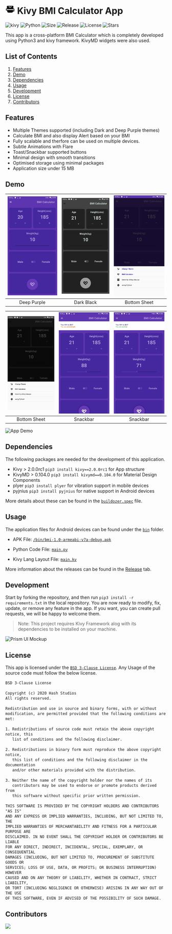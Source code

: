 # <img src="icon.png" width="30" alt="App Demo"> Kivy BMI Calculator App

![kivy](https://img.shields.io/badge/Kivy-Framework-green?logo=kivy)
![Python](https://img.shields.io/badge/Python-Language-blue?logo=python)
![Size](https://img.shields.io/github/repo-size/Hash-Studios/Kivy-BMI-App?color=green)
![Release](https://img.shields.io/github/v/release/Hash-Studios/Kivy-BMI-App)
![License](https://img.shields.io/github/license/Hash-Studios/Kivy-BMI-App)
![Stars](https://img.shields.io/github/stars/Hash-Studios/Kivy-BMI-App)

This app is a cross-platform BMI Calculator which is completely developed using Python3 and kivy framework.
KivyMD widgets were also used.


## List of Contents

1. [Features](#features)
2. [Demo](#demo)
3. [Dependencies](#dependencies)
4. [Usage](#usage)
5. [Development](#development)
6. [License](#license)
7. [Contributors](#contributors)


## Features

- Multiple Themes supported (including Dark and Deep Purple themes)
- Calculate BMI and also display Alert based on your BMI
- Fully scalable and therfore can be used on multiple devices.
- Subtle Animations with Flare
- Toast/Snackbar supported buttons
- Minimal design with smooth transitions
- Optimised storage using minimal packages
- Application size under 15 MB


## Demo

| ![](demo/1.jpg) | ![](demo/2.jpg) | ![](demo/3.jpg) |
| :-------------: | :-------------: | :-------------: |
|    Deep Purple  |  Dark  Black    |  Bottom Sheet   |


| ![](demo/4.jpg) | ![](demo/5.jpg) | ![](demo/6.jpg) |
| :-------------: | :-------------: | :-------------: |
|   Bottom Sheet  |    Snackbar     |    Snackbar     |

<img src="demo/demo.gif" width="300" alt="App Demo">


## Dependencies

The following packages are needed for the development of this application.

- Kivy > 2.0.0rc1 `pip3 install kivy==2.0.0rc1` for App structure
- KivyMD > 0.104.0 `pip3 install kivymd==0.104.0` for Material Design Components
- plyer `pip3 install plyer` for vibration support in mobile devices
- pyjnius `pip3 install pyjnius` for native support in Android devices

More details about these can be found in the [`buildozer.spec`](https://github.com/Hash-Studios/Kivy-BMI-App/tree/master/buildozer.spec) file.


## Usage

The application files for Android devices can be found under the [`bin`](https://github.com/Hash-Studios/Kivy-BMI-App/tree/master/bin) folder.
- APK File: [`/bin/bmi-1.0-armeabi-v7a-debug.apk`](/bin/bmi-1.0-armeabi-v7a-debug.apk)

- Python Code File: [`main.py`](main.py)

- Kivy Lang Layout File: [`main.kv`](main.kv)

More information about the releases can be found in the [Release](https://github.com/Hash-Studios/Kivy-BMI-App/releases) tab.


## Development

Start by forking the repository, and then run `pip3 install -r requirements.txt` in the local repository. You are now ready to modify, fix, update, or remove any feature in the app. If you want, you can create pull requests, we will be happy to welcome them.
>Note: This project requires Kivy Framework alog with its dependencies to be installed on your machine.


![Prism UI Mockup](demo/Prism_Mockup2.jpg)

## License

This app is licensed under the [`BSD 3-Clause License`](https://github.com/Hash-Studios/Kivy-BMI-App/tree/master/LICENSE.MD).
Any Usage of the source code must follow the below license.

```
BSD 3-Clause License

Copyright (c) 2020 Hash Studios
All rights reserved.

Redistribution and use in source and binary forms, with or without
modification, are permitted provided that the following conditions are met:

1. Redistributions of source code must retain the above copyright notice, this
   list of conditions and the following disclaimer.

2. Redistributions in binary form must reproduce the above copyright notice,
   this list of conditions and the following disclaimer in the documentation
   and/or other materials provided with the distribution.

3. Neither the name of the copyright holder nor the names of its
   contributors may be used to endorse or promote products derived from
   this software without specific prior written permission.

THIS SOFTWARE IS PROVIDED BY THE COPYRIGHT HOLDERS AND CONTRIBUTORS "AS IS"
AND ANY EXPRESS OR IMPLIED WARRANTIES, INCLUDING, BUT NOT LIMITED TO, THE
IMPLIED WARRANTIES OF MERCHANTABILITY AND FITNESS FOR A PARTICULAR PURPOSE ARE
DISCLAIMED. IN NO EVENT SHALL THE COPYRIGHT HOLDER OR CONTRIBUTORS BE LIABLE
FOR ANY DIRECT, INDIRECT, INCIDENTAL, SPECIAL, EXEMPLARY, OR CONSEQUENTIAL
DAMAGES (INCLUDING, BUT NOT LIMITED TO, PROCUREMENT OF SUBSTITUTE GOODS OR
SERVICES; LOSS OF USE, DATA, OR PROFITS; OR BUSINESS INTERRUPTION) HOWEVER
CAUSED AND ON ANY THEORY OF LIABILITY, WHETHER IN CONTRACT, STRICT LIABILITY,
OR TORT (INCLUDING NEGLIGENCE OR OTHERWISE) ARISING IN ANY WAY OUT OF THE USE
OF THIS SOFTWARE, EVEN IF ADVISED OF THE POSSIBILITY OF SUCH DAMAGE.
```


## Contributors

<a href="https://github.com/Hash-Studios/Kivy-BMI-App/graphs/contributors">
  <img src="https://contributors-img.web.app/image?repo=Hash-Studios/Kivy-BMI-App" />
</a>